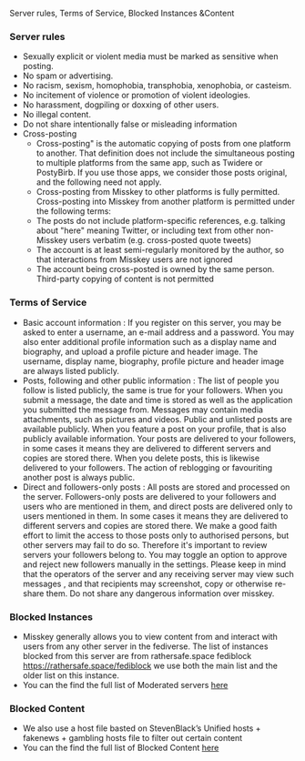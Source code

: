 
Server rules, Terms of Service, Blocked Instances &Content


### Server rules
- Sexually explicit or violent media must be marked as sensitive when posting.
- No spam or advertising.
- No racism, sexism, homophobia, transphobia, xenophobia, or casteism.
- No incitement of violence or promotion of violent ideologies.
- No harassment, dogpiling or doxxing of other users.
- No illegal content.
- Do not share intentionally false or misleading information
- Cross-posting
  - Cross-posting" is the automatic copying of posts from one platform to another. That definition does not include the simultaneous posting to multiple platforms from the same app, such as Twidere or PostyBirb. If you use those apps, we consider those posts original, and the following need not apply.
  - Cross-posting from Misskey to other platforms is fully permitted. Cross-posting into Misskey from another platform is permitted under the following terms:
  - The posts do not include platform-specific references, e.g. talking about "here" meaning Twitter, or including text from other non-Misskey users verbatim (e.g. cross-posted quote tweets)
  - The account is at least semi-regularly monitored by the author, so that interactions from Misskey users are not ignored
  - The account being cross-posted is owned by the same person. Third-party copying of content is not permitted

### Terms of Service
- Basic account information : If you register on this server, you may be asked to enter a username, an e-mail address and a password. You may also enter additional profile information such as a display name and biography, and upload a profile picture and header image. The username, display name, biography, profile picture and header image are always listed publicly.
- Posts, following and other public information : The list of people you follow is listed publicly, the same is true for your followers. When you submit a message, the date and time is stored as well as the application you submitted the message from. Messages may contain media attachments, such as pictures and videos. Public and unlisted posts are available publicly. When you feature a post on your profile, that is also publicly available information. Your posts are delivered to your followers, in some cases it means they are delivered to different servers and copies are stored there. When you delete posts, this is likewise delivered to your followers. The action of reblogging or favouriting another post is always public.
- Direct and followers-only posts : All posts are stored and processed on the server. Followers-only posts are delivered to your followers and users who are mentioned in them, and direct posts are delivered only to users mentioned in them. In some cases it means they are delivered to different servers and copies are stored there. We make a good faith effort to limit the access to those posts only to authorised persons, but other servers may fail to do so. Therefore it's important to review servers your followers belong to. You may toggle an option to approve and reject new followers manually in the settings. Please keep in mind that the operators of the server and any receiving server may view such messages , and that recipients may screenshot, copy or otherwise re-share them. Do not share any dangerous information over misskey.

### Blocked Instances
- Misskey generally allows you to view content from and interact with users from any other server in the fediverse. The list of instances blocked from this server are from rathersafe.space fediblock https://rathersafe.space/fediblock we use both the main list and the older list on this instance.
- You can the find the full list of Moderated servers [here](https://raw.githubusercontent.com/volcanocoffee-monster/hosts/main/hosts)

### Blocked Content
- We also use a host file basted on StevenBlack’s Unified hosts + fakenews + gambling hosts file to filter out certain content
- You can the find the full list of Blocked Content [here](https://raw.githubusercontent.com/volcanocoffee-monster/hosts/main/hosts)
